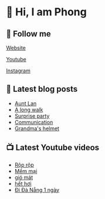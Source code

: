 # 👋 Hi, I am Phong

## 🔗 Follow me

[Website](https://phongever.xyz "Website")

[Youtube](https://www.youtube.com/@phongever "Youtube")

[Instagram](https://www.instagram.com/phongever "Instagram")

## 📝 Latest blog posts

<!-- BLOG-POST-LIST:START -->
- [Aunt Lan](https://phongever.xyz/blog/aunt-lan/)
- [A long walk](https://phongever.xyz/blog/a-long-walk/)
- [Surprise party](https://phongever.xyz/blog/surprise-party/)
- [Communication](https://phongever.xyz/blog/communication/)
- [Grandma&#39;s  helmet](https://phongever.xyz/blog/grandmas-helmet/)
<!-- BLOG-POST-LIST:END -->

## 📺 Latest Youtube videos

<!-- YOUTUBE-VIDEO-LIST:START -->
- [Rộp rộp](https://www.youtube.com/watch?v=8QK58Uu9FVs)
- [Mềm mại](https://www.youtube.com/watch?v=ESMpN_l7Ros)
- [gió mát](https://www.youtube.com/watch?v=GtJ3VchAlYE)
- [hết hơi](https://www.youtube.com/watch?v=Iz2uM7V4XHM)
- [Đi Đà Nẵng 1 ngày](https://www.youtube.com/watch?v=WB6lnUD6ncg)
<!-- YOUTUBE-VIDEO-LIST:END -->
